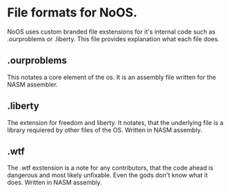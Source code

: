 # File formats for NoOS.
NoOS uses custom branded file exstensions for it's internal code such as .ourproblems or .liberty. This file provides explanation what each file does.

## .ourproblems
This notates a core element of the os. It is an assembly file written for the NASM assembler.

## .liberty
The extension for freedom and liberty. It notates, that the underlying file is a library requiered by other files of the OS. Written in NASM assembly.

## .wtf
The .wtf exstension is a note for any contributors, that the code ahead is dangerous and most likely unfixable. Even the gods don't know what it does.
Written in NASM assembly.